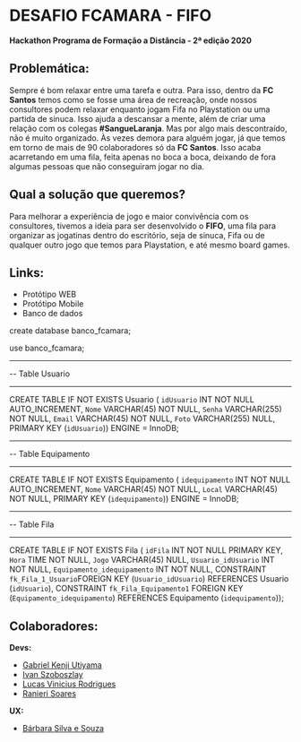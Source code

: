 # DESAFIO FCAMARA - FIFO
**Hackathon Programa de Formação a Distância - 2ª edição 2020**

## Problemática:
Sempre é bom relaxar entre uma tarefa e outra. Para isso, dentro da **FC Santos** temos como se fosse uma área de recreação, onde nossos consultores podem relaxar enquanto jogam Fifa no Playstation ou uma partida de sinuca. Isso ajuda a descansar a mente, além de criar uma relação com os colegas **#SangueLaranja**.
Mas por algo mais descontraído, não é muito organizado. Às vezes demora para alguém jogar, já que temos em torno de mais de 90 colaboradores só da **FC Santos**. Isso acaba acarretando em uma fila, feita apenas no boca a boca, deixando de fora algumas pessoas que não conseguiram jogar no dia.

## Qual a solução que queremos?
Para melhorar a experiência de jogo e maior convivência com os consultores, tivemos a ideia para ser desenvolvido o **FIFO**, uma fila para organizar as jogatinas dentro do escritório, seja de sinuca, Fifa ou de qualquer outro jogo que temos para Playstation, e até mesmo board games.

## Links:
- Protótipo WEB
- Protótipo Mobile
- Banco de dados

create database banco_fcamara;

use banco_fcamara;
-- -----------------------------------------------------
-- Table Usuario
-- -----------------------------------------------------
CREATE TABLE IF NOT EXISTS Usuario (
  `idUsuario` INT NOT NULL AUTO_INCREMENT,
  `Nome` VARCHAR(45) NOT NULL,
  `Senha` VARCHAR(255) NOT NULL,
  `Email` VARCHAR(45) NOT NULL,
  `Foto` VARCHAR(255) NULL,
  PRIMARY KEY (`idUsuario`))
ENGINE = InnoDB;

-- -----------------------------------------------------
-- Table Equipamento
-- -----------------------------------------------------
CREATE TABLE IF NOT EXISTS Equipamento (
  `idequipamento` INT NOT NULL AUTO_INCREMENT,
  `Nome` VARCHAR(45) NOT NULL,
  `Local` VARCHAR(45) NOT NULL,
  PRIMARY KEY (`idequipamento`))
ENGINE = InnoDB;

-- -----------------------------------------------------
-- Table Fila
-- -----------------------------------------------------
CREATE TABLE IF NOT EXISTS Fila (
  `idFila` INT NOT NULL PRIMARY KEY,
  `Hora` TIME NOT NULL,
  `Jogo` VARCHAR(45) NULL,
  `Usuario_idUsuario` INT NOT NULL,
  `Equipamento_idequipamento` INT NOT NULL,
  CONSTRAINT `fk_Fila_1_Usuario`FOREIGN KEY (`Usuario_idUsuario`) REFERENCES Usuario (`idUsuario`),
  CONSTRAINT `fk_Fila_Equipamento1` FOREIGN KEY (`Equipamento_idequipamento`) REFERENCES Equipamento (`idequipamento`));


## Colaboradores:

**Devs:**
- [Gabriel Kenji Utiyama](https://github.com/Gabriel-Kenji "Gabriel Kenji Utiyama")
- [Ivan Szoboszlay](https://github.com/IvanSzoboszlayJunior341 "Ivan Szoboszlay")
- [Lucas Vinicius Rodrigues](https://github.com/lucasvrod "Lucas Vinicius Rodrigues")
- [Ranieri Soares](https://github.com/Ranieri-Soares "Ranieri Soares")

**UX:**
- [Bárbara Silva e Souza](https://www.behance.net/bassouza "Bárbara Silva e Souza")
